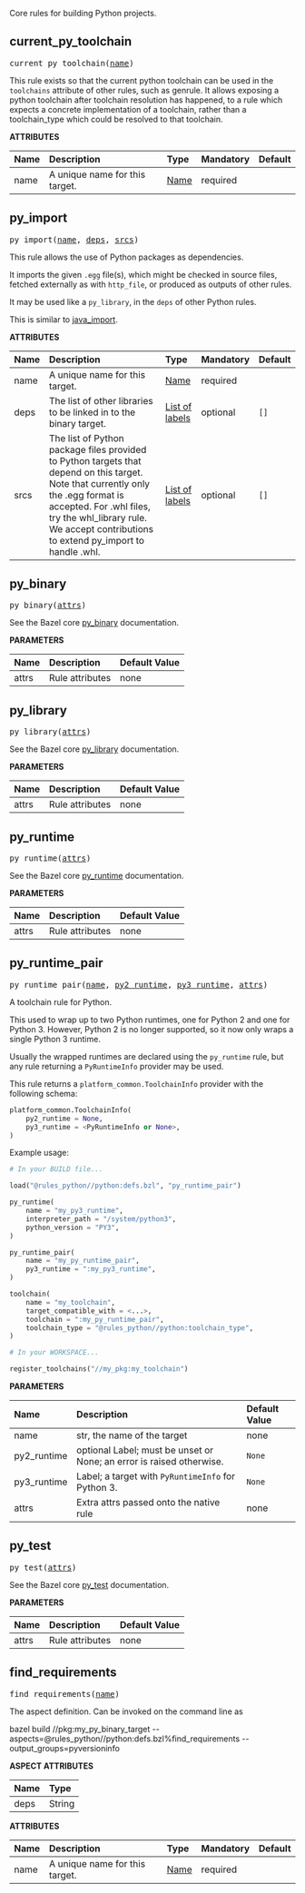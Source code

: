 <!-- Generated with Stardoc: http://skydoc.bazel.build -->

Core rules for building Python projects.

<a id="current_py_toolchain"></a>

## current_py_toolchain

<pre>
current_py_toolchain(<a href="#current_py_toolchain-name">name</a>)
</pre>

This rule exists so that the current python toolchain can be used in the `toolchains` attribute of
other rules, such as genrule. It allows exposing a python toolchain after toolchain resolution has
happened, to a rule which expects a concrete implementation of a toolchain, rather than a
toolchain_type which could be resolved to that toolchain.

**ATTRIBUTES**


| Name  | Description | Type | Mandatory | Default |
| :------------- | :------------- | :------------- | :------------- | :------------- |
| <a id="current_py_toolchain-name"></a>name |  A unique name for this target.   | <a href="https://bazel.build/concepts/labels#target-names">Name</a> | required |  |


<a id="py_import"></a>

## py_import

<pre>
py_import(<a href="#py_import-name">name</a>, <a href="#py_import-deps">deps</a>, <a href="#py_import-srcs">srcs</a>)
</pre>

This rule allows the use of Python packages as dependencies.

It imports the given `.egg` file(s), which might be checked in source files,
fetched externally as with `http_file`, or produced as outputs of other rules.

It may be used like a `py_library`, in the `deps` of other Python rules.

This is similar to [java_import](https://docs.bazel.build/versions/master/be/java.html#java_import).

**ATTRIBUTES**


| Name  | Description | Type | Mandatory | Default |
| :------------- | :------------- | :------------- | :------------- | :------------- |
| <a id="py_import-name"></a>name |  A unique name for this target.   | <a href="https://bazel.build/concepts/labels#target-names">Name</a> | required |  |
| <a id="py_import-deps"></a>deps |  The list of other libraries to be linked in to the binary target.   | <a href="https://bazel.build/concepts/labels">List of labels</a> | optional |  `[]`  |
| <a id="py_import-srcs"></a>srcs |  The list of Python package files provided to Python targets that depend on this target. Note that currently only the .egg format is accepted. For .whl files, try the whl_library rule. We accept contributions to extend py_import to handle .whl.   | <a href="https://bazel.build/concepts/labels">List of labels</a> | optional |  `[]`  |


<a id="py_binary"></a>

## py_binary

<pre>
py_binary(<a href="#py_binary-attrs">attrs</a>)
</pre>

See the Bazel core [py_binary](https://docs.bazel.build/versions/master/be/python.html#py_binary) documentation.

**PARAMETERS**


| Name  | Description | Default Value |
| :------------- | :------------- | :------------- |
| <a id="py_binary-attrs"></a>attrs |  Rule attributes   |  none |


<a id="py_library"></a>

## py_library

<pre>
py_library(<a href="#py_library-attrs">attrs</a>)
</pre>

See the Bazel core [py_library](https://docs.bazel.build/versions/master/be/python.html#py_library) documentation.

**PARAMETERS**


| Name  | Description | Default Value |
| :------------- | :------------- | :------------- |
| <a id="py_library-attrs"></a>attrs |  Rule attributes   |  none |


<a id="py_runtime"></a>

## py_runtime

<pre>
py_runtime(<a href="#py_runtime-attrs">attrs</a>)
</pre>

See the Bazel core [py_runtime](https://docs.bazel.build/versions/master/be/python.html#py_runtime) documentation.

**PARAMETERS**


| Name  | Description | Default Value |
| :------------- | :------------- | :------------- |
| <a id="py_runtime-attrs"></a>attrs |  Rule attributes   |  none |


<a id="py_runtime_pair"></a>

## py_runtime_pair

<pre>
py_runtime_pair(<a href="#py_runtime_pair-name">name</a>, <a href="#py_runtime_pair-py2_runtime">py2_runtime</a>, <a href="#py_runtime_pair-py3_runtime">py3_runtime</a>, <a href="#py_runtime_pair-attrs">attrs</a>)
</pre>

A toolchain rule for Python.

This used to wrap up to two Python runtimes, one for Python 2 and one for Python 3.
However, Python 2 is no longer supported, so it now only wraps a single Python 3
runtime.

Usually the wrapped runtimes are declared using the `py_runtime` rule, but any
rule returning a `PyRuntimeInfo` provider may be used.

This rule returns a `platform_common.ToolchainInfo` provider with the following
schema:

```python
platform_common.ToolchainInfo(
    py2_runtime = None,
    py3_runtime = <PyRuntimeInfo or None>,
)
```

Example usage:

```python
# In your BUILD file...

load("@rules_python//python:defs.bzl", "py_runtime_pair")

py_runtime(
    name = "my_py3_runtime",
    interpreter_path = "/system/python3",
    python_version = "PY3",
)

py_runtime_pair(
    name = "my_py_runtime_pair",
    py3_runtime = ":my_py3_runtime",
)

toolchain(
    name = "my_toolchain",
    target_compatible_with = <...>,
    toolchain = ":my_py_runtime_pair",
    toolchain_type = "@rules_python//python:toolchain_type",
)
```

```python
# In your WORKSPACE...

register_toolchains("//my_pkg:my_toolchain")
```


**PARAMETERS**


| Name  | Description | Default Value |
| :------------- | :------------- | :------------- |
| <a id="py_runtime_pair-name"></a>name |  str, the name of the target   |  none |
| <a id="py_runtime_pair-py2_runtime"></a>py2_runtime |  optional Label; must be unset or None; an error is raised otherwise.   |  `None` |
| <a id="py_runtime_pair-py3_runtime"></a>py3_runtime |  Label; a target with `PyRuntimeInfo` for Python 3.   |  `None` |
| <a id="py_runtime_pair-attrs"></a>attrs |  Extra attrs passed onto the native rule   |  none |


<a id="py_test"></a>

## py_test

<pre>
py_test(<a href="#py_test-attrs">attrs</a>)
</pre>

See the Bazel core [py_test](https://docs.bazel.build/versions/master/be/python.html#py_test) documentation.

**PARAMETERS**


| Name  | Description | Default Value |
| :------------- | :------------- | :------------- |
| <a id="py_test-attrs"></a>attrs |  Rule attributes   |  none |


<a id="find_requirements"></a>

## find_requirements

<pre>
find_requirements(<a href="#find_requirements-name">name</a>)
</pre>

The aspect definition. Can be invoked on the command line as

bazel build //pkg:my_py_binary_target         --aspects=@rules_python//python:defs.bzl%find_requirements         --output_groups=pyversioninfo

**ASPECT ATTRIBUTES**


| Name | Type |
| :------------- | :------------- |
| deps| String |


**ATTRIBUTES**


| Name  | Description | Type | Mandatory | Default |
| :------------- | :------------- | :------------- | :------------- | :------------- |
| <a id="find_requirements-name"></a>name |  A unique name for this target.   | <a href="https://bazel.build/concepts/labels#target-names">Name</a> | required |  |


